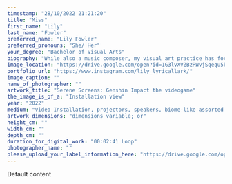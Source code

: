```yaml
---
timestamp: "28/10/2022 21:21:20"
title: "Miss"
first_name: "Lily"
last_name: "Fowler"
preferred_name: "Lily Fowler"
preferred_pronouns: "She/ Her"
your_degree: "Bachelor of Visual Arts"
biography: "While also a music composer, my visual art practice has focused on emulating personalized feelings of impactful experiences from videogames. In my fascination with the dependence on human interactivity and the simulation of natural elements in videogames, my works explore immersion, comfort, the sublime aesthetic, constructed environments, and the relationship between videogames and the player. Empowerment and participation are at the playful edges of my installation work Serene Screens. The added elements of spatial self-placement and nuanced options in choice elevate the visitor into spectatorship – following Olafur Eliasson’s ‘looped participation,’ I have extended the notions of hyper-engagement embedded in the video game experience to distil the clarity of curated moments. My work addresses my belief that participatory gaming experiences are forms of collaborative art-making. Representing my own experience through photography, original music, and sensory furniture, I develop an imitation of the unrepeatable uniqueness of a videogame to a player’s incomprehensible choice of interaction."
image_location: "https://drive.google.com/open?id=1G3lvXVZBzRWvjSqequ5bk06p5-WGVQsG"
portfolio_url: "https://www.instagram.com/lily_lyricallark/"
image_caption: ""
name_of_photographer: ""
artwork_title: "Serene Screens: Genshin Impact the videogame"
the_image_is_of_a: "Installation view"
year: "2022"
medium: "Video Installation, projectors, speakers, biome-like assorted tactile furniture."
artwork_dimensions: "dimensions variable; or"
height_cm: ""
width_cm: ""
depth_cm: ""
duration_for_digital_work: "00:02:41 Loop"
photographer_name: ""
please_upload_your_label_information_here: "https://drive.google.com/open?id=1knhGURqBhlhS67x6x6IUBv9lvMHOJCzO"
---
```


Default content